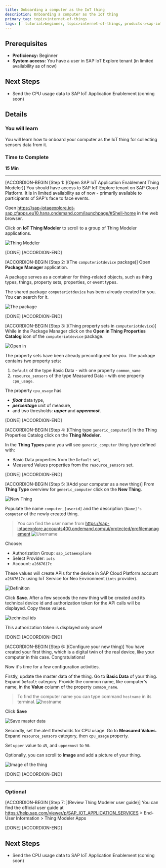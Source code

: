 ```yaml
---
title: Onboarding a computer as the IoT thing
description: Onboarding a computer as the IoT thing
primary_tag: topic>internet-of-things
tags: [  tutorial>beginner, topic>internet-of-things, products->sap-iot-application-enablement, products>sap-cloud-platform ]
---
```


## Prerequisites  
 - **Proficiency:** Beginner
 - **System access:** You have a user in SAP IoT Explore tenant (in limited availability as of now)


## Next Steps
 - Send the CPU usage data to SAP IoT Application Enablement (coming soon)

## Details
### You will learn  
You will learn how to onboard your computer as the IoT thing for collecting sensors data from it.

### Time to Complete
**15 Min**

---

[ACCORDION-BEGIN [Step 1: ](Open SAP IoT Application Enablement Thing Modeler)]
You should have access to SAP IoT Explore tenant on SAP Cloud Platform. It is in limited availability as of now - primarily available to participants of SAP's face to face events.

Open https://sap-iotaeexplore.iot-sap.cfapps.eu10.hana.ondemand.com/launchpage/#Shell-home in the web browser.

Click on **IoT Thing Modeler** to scroll to a group of Thing Modeler applications.

![Thing Modeler](iotaecomptm0010.jpg)

[DONE]
[ACCORDION-END]

[ACCORDION-BEGIN [Step 2: ](The `computeriotdevice` package)]
Open **Package Manager** application.

A package serves as a container for thing-related objects, such as thing types, things, property sets, properties, or event types.

The shared package `computeriotdevice` has been already created for you. You can search for it.

![The package](iotaecomptm0020.jpg)

[DONE]
[ACCORDION-END]


[ACCORDION-BEGIN [Step 3: ](Thing property sets in `computeriotdevice`)]
While in the Package Manager click on the **Open in Thing Properties Catalog** icon of the `computeriotdevice` package.

![Open in ](iotaecomptm0030.jpg)

The property sets have been already preconfigured for you. The package contains two property sets:
 1. `Default` of the type Basic Data - with one property `common_name`
 2. `resource_sensors` of the type Measured Data - with one property `cpu_usage`.

The property `cpu_usage` has
 - ___float___ data type,
 - ___percentage___ unit of measure,
 - and two thresholds: ___upper___ and ___uppermost___.

[DONE]
[ACCORDION-END]

[ACCORDION-BEGIN [Step 4: ](Thing type `generic_computer`)]
In the Thing Properties Catalog click on the **Thing Modeler**.

In the **Thing Types** pane you will see `generic_computer` thing type defined with:
 - Basic Data properties from the `Default` set,
 - Measured Values properties from the `resource_sensors` set.

[DONE]
[ACCORDION-END]

[ACCORDION-BEGIN [Step 5: ](Add your computer as a new thing)]
From **Thing Type** overview for `generic_computer` click on the **New Thing**.

![New Thing](iotaecomptm0060.jpg)

Populate the name `computer_[userid]` and the description `[Name]'s computer` of the newly created thing.

>You can find the user name from https://sap-iotaeexplore.accounts400.ondemand.com/ui/protected/profilemanagement
>![Username](iotaecomptm0070.jpg)

Choose:
 - Authorization Group: `sap_iotaeexplore`
 - Select Provider: `iots`
 - Account: `a2667617c`

These values will create APIs for the device in SAP Cloud Platform account `a2667617c` using IoT Service for Neo Environment (`iots` provider).

![Definition](iotaecomptm0080.jpg)

Click **Save**. After a few seconds the new thing will be created and its technical device id and authorization token for the API calls will be displayed. Copy these values.

![technical ids](iotaecomptm0090.jpg)

This authorization token is displayed only once!



[DONE]
[ACCORDION-END]

[ACCORDION-BEGIN [Step 6: ](Configure your new thing)]
You have created your first thing, which is a digital twin of the real device, like your computer in this case. Congratulations!

Now it's time for a few configuration activities.

Firstly, update the master data of the thing. Go to **Basic Data** of your thing. Expand `Default` category. Provide the common name, like computer's name, in the **Value** column of the property `common_name`.

>To find the computer name you can type command `hostname` in its terminal.
>![hostname](iotaecomptm0110.jpg)


Click **Save**

![Save master data](iotaecomptm0100.jpg)

Secondly, set the alert thresholds for CPU usage. Go to **Measured Values**. Expand `resource_sensors` category, then `cpu_usage` property.

Set `upper` value to `45`, and `uppermost` to `90`.

Optionally, you can scroll to **Image** and add a picture of your thing.

![Image of the thing](iotaecomptm0120.jpg)

[DONE]
[ACCORDION-END]

---

### Optional


[ACCORDION-BEGIN [Step 7: ](Review Thing Modeler user guide)]
You can find the official user guide at https://help.sap.com/viewer/p/SAP_IOT_APPLICATION_SERVICES > End-User Information > Thing Modeler Apps

[DONE]
[ACCORDION-END]


## Next Steps
 - Send the CPU usage data to SAP IoT Application Enablement (coming soon)
